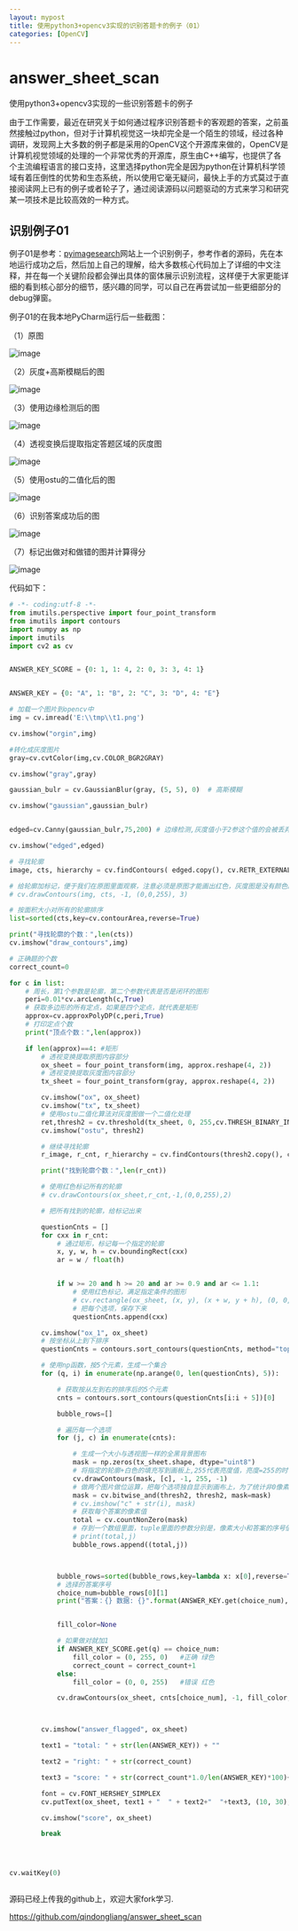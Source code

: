 ```yaml
---
layout: mypost
title: 使用python3+opencv3实现的识别答题卡的例子（01）
categories: [OpenCV]
---
```



# answer_sheet_scan
使用python3+opencv3实现的一些识别答题卡的例子

由于工作需要，最近在研究关于如何通过程序识别答题卡的客观题的答案，之前虽然接触过python，但对于计算机视觉这一块却完全是一个陌生的领域，经过各种调研，发现网上大多数的例子都是采用的OpenCV这个开源库来做的，OpenCV是计算机视觉领域的处理的一个非常优秀的开源库，原生由C++编写，也提供了各个主流编程语言的接口支持，这里选择python完全是因为python在计算机科学领域有着压倒性的优势和生态系统，所以使用它毫无疑问，最快上手的方式莫过于直接阅读网上已有的例子或者轮子了，通过阅读源码以问题驱动的方式来学习和研究某一项技术是比较高效的一种方式。

##  识别例子01

例子01是参考：[pyimagesearch](https://www.pyimagesearch.com/2016/10/03/bubble-sheet-multiple-choice-scanner-and-test-grader-using-omr-python-and-opencv/)网站上一个识别例子，参考作者的源码，先在本地运行成功之后，然后加上自己的理解，给大多数核心代码加上了详细的中文注释，并在每一个关键阶段都会弹出具体的窗体展示识别流程，这样便于大家更能详细的看到核心部分的细节，感兴趣的同学，可以自己在再尝试加一些更细部分的debug弹窗。

例子01的在我本地PyCharm运行后一些截图：

（1）原图

![image](https://note.youdao.com/yws/public/resource/9f3e7ff5e4527e4e61911692f9876251/xmlnote/7EE1B96FBA4948BD906FD789ACB9B43F/47978)


（2）灰度+高斯模糊后的图

![image](https://note.youdao.com/yws/public/resource/9f3e7ff5e4527e4e61911692f9876251/xmlnote/75525309113B495BAAA46F0F40FAC75F/47977)


（3）使用边缘检测后的图

![image](https://note.youdao.com/yws/public/resource/9f3e7ff5e4527e4e61911692f9876251/xmlnote/3EACC196DE034B758280AC1E9BEA31DD/47975)


（4）透视变换后提取指定答题区域的灰度图

![image](https://note.youdao.com/yws/public/resource/9de65cbcc2f7348bb19dfe38e29745a1/xmlnote/7AEAFBA0555A4EBF9D55ED7799CD4A3F/47981)


（5）使用ostu的二值化后的图

![image](https://note.youdao.com/yws/public/resource/9de65cbcc2f7348bb19dfe38e29745a1/xmlnote/C157369EC67143719AE0196A24C4300F/47987)


（6）识别答案成功后的图

![image](https://note.youdao.com/yws/public/resource/9de65cbcc2f7348bb19dfe38e29745a1/xmlnote/1B8EDB53F20C478388373466B143F11B/47986)


（7）标记出做对和做错的图并计算得分

![image](https://note.youdao.com/yws/public/resource/90cb533451c80b2b12dff6dc2bba6c01/xmlnote/B3BE96097062428B8751967EEEB33BF9/47998)

代码如下：

````python
# -*- coding:utf-8 -*-
from imutils.perspective import four_point_transform
from imutils import contours
import numpy as np
import imutils
import cv2 as cv


ANSWER_KEY_SCORE = {0: 1, 1: 4, 2: 0, 3: 3, 4: 1}


ANSWER_KEY = {0: "A", 1: "B", 2: "C", 3: "D", 4: "E"}

# 加载一个图片到opencv中
img = cv.imread('E:\\tmp\\t1.png')

cv.imshow("orgin",img)

#转化成灰度图片
gray=cv.cvtColor(img,cv.COLOR_BGR2GRAY)

cv.imshow("gray",gray)

gaussian_bulr = cv.GaussianBlur(gray, (5, 5), 0)  # 高斯模糊

cv.imshow("gaussian",gaussian_bulr)


edged=cv.Canny(gaussian_bulr,75,200) # 边缘检测,灰度值小于2参这个值的会被丢弃，大于3参这个值会被当成边缘，在中间的部分，自动检测

cv.imshow("edged",edged)

# 寻找轮廓
image, cts, hierarchy = cv.findContours( edged.copy(), cv.RETR_EXTERNAL, cv.CHAIN_APPROX_SIMPLE)

# 给轮廓加标记，便于我们在原图里面观察，注意必须是原图才能画出红色，灰度图是没有颜色的
# cv.drawContours(img, cts, -1, (0,0,255), 3)

# 按面积大小对所有的轮廓排序
list=sorted(cts,key=cv.contourArea,reverse=True)

print("寻找轮廓的个数：",len(cts))
cv.imshow("draw_contours",img)

# 正确题的个数
correct_count=0

for c in list:
    # 周长，第1个参数是轮廓，第二个参数代表是否是闭环的图形
    peri=0.01*cv.arcLength(c,True)
    # 获取多边形的所有定点，如果是四个定点，就代表是矩形
    approx=cv.approxPolyDP(c,peri,True)
    # 打印定点个数
    print("顶点个数：",len(approx))

    if len(approx)==4: #矩形
        # 透视变换提取原图内容部分
        ox_sheet = four_point_transform(img, approx.reshape(4, 2))
        # 透视变换提取灰度图内容部分
        tx_sheet = four_point_transform(gray, approx.reshape(4, 2))

        cv.imshow("ox", ox_sheet)
        cv.imshow("tx", tx_sheet)
        # 使用ostu二值化算法对灰度图做一个二值化处理
        ret,thresh2 = cv.threshold(tx_sheet, 0, 255,cv.THRESH_BINARY_INV | cv.THRESH_OTSU)
        cv.imshow("ostu", thresh2)

        # 继续寻找轮廓
        r_image, r_cnt, r_hierarchy = cv.findContours(thresh2.copy(), cv.RETR_EXTERNAL, cv.CHAIN_APPROX_SIMPLE)

        print("找到轮廓个数：",len(r_cnt))

        # 使用红色标记所有的轮廓
        # cv.drawContours(ox_sheet,r_cnt,-1,(0,0,255),2)

        # 把所有找到的轮廓，给标记出来

        questionCnts = []
        for cxx in r_cnt:
            # 通过矩形，标记每一个指定的轮廓
            x, y, w, h = cv.boundingRect(cxx)
            ar = w / float(h)


            if w >= 20 and h >= 20 and ar >= 0.9 and ar <= 1.1:
                # 使用红色标记，满足指定条件的图形
                # cv.rectangle(ox_sheet, (x, y), (x + w, y + h), (0, 0, 255), 2)
                # 把每个选项，保存下来
                questionCnts.append(cxx)

        cv.imshow("ox_1", ox_sheet)
        # 按坐标从上到下排序
        questionCnts = contours.sort_contours(questionCnts, method="top-to-bottom")[0]

        # 使用np函数，按5个元素，生成一个集合
        for (q, i) in enumerate(np.arange(0, len(questionCnts), 5)):

            # 获取按从左到右的排序后的5个元素
            cnts = contours.sort_contours(questionCnts[i:i + 5])[0]

            bubble_rows=[]

            # 遍历每一个选项
            for (j, c) in enumerate(cnts):

                # 生成一个大小与透视图一样的全黑背景图布
                mask = np.zeros(tx_sheet.shape, dtype="uint8")
                # 将指定的轮廓+白色的填充写到画板上,255代表亮度值，亮度=255的时候，颜色是白色，等于0的时候是黑色
                cv.drawContours(mask, [c], -1, 255, -1)
                # 做两个图片做位运算，把每个选项独自显示到画布上，为了统计非0像素值使用，这部分像素最大的其实就是答案
                mask = cv.bitwise_and(thresh2, thresh2, mask=mask)
                # cv.imshow("c" + str(i), mask)
                # 获取每个答案的像素值
                total = cv.countNonZero(mask)
                # 存到一个数组里面，tuple里面的参数分别是，像素大小和答案的序号值
                # print(total,j)
                bubble_rows.append((total,j))



            bubble_rows=sorted(bubble_rows,key=lambda x: x[0],reverse=True)
            # 选择的答案序号
            choice_num=bubble_rows[0][1]
            print("答案：{} 数据: {}".format(ANSWER_KEY.get(choice_num),bubble_rows))


            fill_color=None

            # 如果做对就加1
            if ANSWER_KEY_SCORE.get(q) == choice_num:
                fill_color = (0, 255, 0)   #正确 绿色
                correct_count = correct_count+1
            else:
                fill_color = (0, 0, 255)   #错误 红色

            cv.drawContours(ox_sheet, cnts[choice_num], -1, fill_color, 2)



        cv.imshow("answer_flagged", ox_sheet)

        text1 = "total: " + str(len(ANSWER_KEY)) + ""

        text2 = "right: " + str(correct_count)

        text3 = "score: " + str(correct_count*1.0/len(ANSWER_KEY)*100)+""

        font = cv.FONT_HERSHEY_SIMPLEX
        cv.putText(ox_sheet, text1 + "  " + text2+"  "+text3, (10, 30), font, 0.5, (0, 0, 255), 2)

        cv.imshow("score", ox_sheet)

        break




cv.waitKey(0)



````



源码已经上传我的github上，欢迎大家fork学习.

<https://github.com/qindongliang/answer_sheet_scan>





